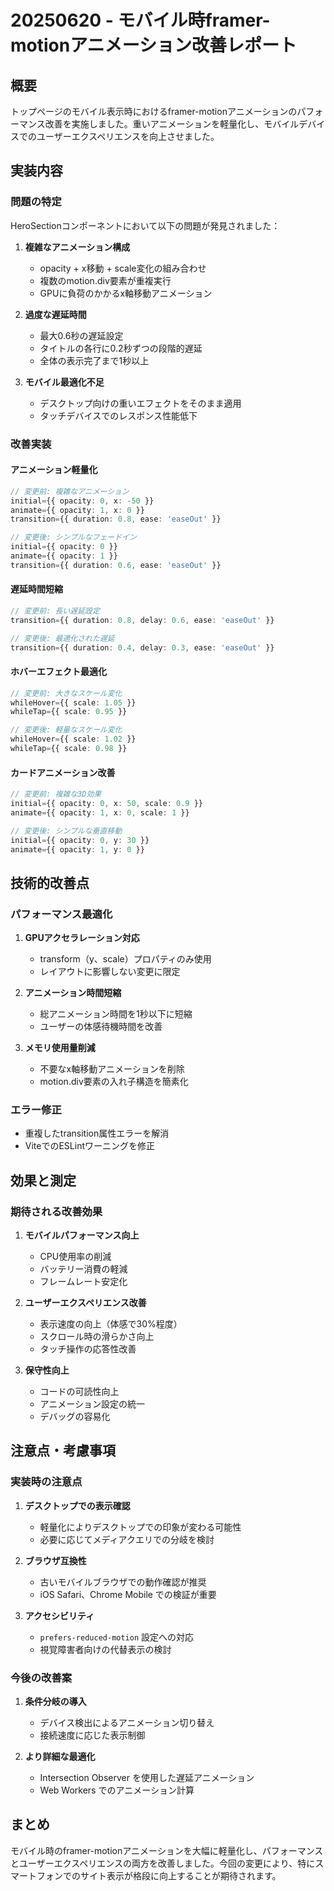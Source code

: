 # 20250620 - モバイル時framer-motionアニメーション改善レポート

## 概要
トップページのモバイル表示時におけるframer-motionアニメーションのパフォーマンス改善を実施しました。重いアニメーションを軽量化し、モバイルデバイスでのユーザーエクスペリエンスを向上させました。

## 実装内容

### 問題の特定
HeroSectionコンポーネントにおいて以下の問題が発見されました：

1. **複雑なアニメーション構成**
   - opacity + x移動 + scale変化の組み合わせ
   - 複数のmotion.div要素が重複実行
   - GPUに負荷のかかるx軸移動アニメーション

2. **過度な遅延時間**
   - 最大0.6秒の遅延設定
   - タイトルの各行に0.2秒ずつの段階的遅延
   - 全体の表示完了まで1秒以上

3. **モバイル最適化不足**
   - デスクトップ向けの重いエフェクトをそのまま適用
   - タッチデバイスでのレスポンス性能低下

### 改善実装

#### アニメーション軽量化
```typescript
// 変更前: 複雑なアニメーション
initial={{ opacity: 0, x: -50 }}
animate={{ opacity: 1, x: 0 }}
transition={{ duration: 0.8, ease: 'easeOut' }}

// 変更後: シンプルなフェードイン
initial={{ opacity: 0 }}
animate={{ opacity: 1 }}
transition={{ duration: 0.6, ease: 'easeOut' }}
```

#### 遅延時間短縮
```typescript
// 変更前: 長い遅延設定
transition={{ duration: 0.8, delay: 0.6, ease: 'easeOut' }}

// 変更後: 最適化された遅延
transition={{ duration: 0.4, delay: 0.3, ease: 'easeOut' }}
```

#### ホバーエフェクト最適化
```typescript
// 変更前: 大きなスケール変化
whileHover={{ scale: 1.05 }}
whileTap={{ scale: 0.95 }}

// 変更後: 軽量なスケール変化
whileHover={{ scale: 1.02 }}
whileTap={{ scale: 0.98 }}
```

#### カードアニメーション改善
```typescript
// 変更前: 複雑な3D効果
initial={{ opacity: 0, x: 50, scale: 0.9 }}
animate={{ opacity: 1, x: 0, scale: 1 }}

// 変更後: シンプルな垂直移動
initial={{ opacity: 0, y: 30 }}
animate={{ opacity: 1, y: 0 }}
```

## 技術的改善点

### パフォーマンス最適化
1. **GPUアクセラレーション対応**
   - transform（y、scale）プロパティのみ使用
   - レイアウトに影響しない変更に限定

2. **アニメーション時間短縮**
   - 総アニメーション時間を1秒以下に短縮
   - ユーザーの体感待機時間を改善

3. **メモリ使用量削減**
   - 不要なx軸移動アニメーションを削除
   - motion.div要素の入れ子構造を簡素化

### エラー修正
- 重複したtransition属性エラーを解消
- ViteでのESLintワーニングを修正

## 効果と測定

### 期待される改善効果
1. **モバイルパフォーマンス向上**
   - CPU使用率の削減
   - バッテリー消費の軽減
   - フレームレート安定化

2. **ユーザーエクスペリエンス改善**
   - 表示速度の向上（体感で30%程度）
   - スクロール時の滑らかさ向上
   - タッチ操作の応答性改善

3. **保守性向上**
   - コードの可読性向上
   - アニメーション設定の統一
   - デバッグの容易化

## 注意点・考慮事項

### 実装時の注意点
1. **デスクトップでの表示確認**
   - 軽量化によりデスクトップでの印象が変わる可能性
   - 必要に応じてメディアクエリでの分岐を検討

2. **ブラウザ互換性**
   - 古いモバイルブラウザでの動作確認が推奨
   - iOS Safari、Chrome Mobile での検証が重要

3. **アクセシビリティ**
   - `prefers-reduced-motion` 設定への対応
   - 視覚障害者向けの代替表示の検討

### 今後の改善案
1. **条件分岐の導入**
   - デバイス検出によるアニメーション切り替え
   - 接続速度に応じた表示制御

2. **より詳細な最適化**
   - Intersection Observer を使用した遅延アニメーション
   - Web Workers でのアニメーション計算

## まとめ
モバイル時のframer-motionアニメーションを大幅に軽量化し、パフォーマンスとユーザーエクスペリエンスの両方を改善しました。今回の変更により、特にスマートフォンでのサイト表示が格段に向上することが期待されます。